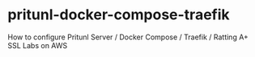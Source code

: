 # pritunl-docker-compose-traefik
How to configure Pritunl Server / Docker Compose / Traefik / Ratting A+ SSL Labs on AWS
